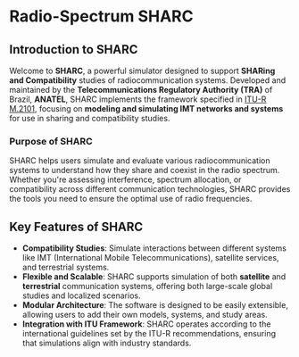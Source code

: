 # Radio-Spectrum SHARC

## Introduction to SHARC

Welcome to **SHARC**, a powerful simulator designed to support **SHARing and Compatibility** studies of radiocommunication systems. Developed and maintained by the **Telecommunications Regulatory Authority (TRA)** of Brazil, **ANATEL**, SHARC implements the framework specified in [ITU-R M.2101](https://www.itu.int/rec/R-REC-M.2101/en), focusing on **modeling and simulating IMT networks and systems** for use in sharing and compatibility studies.

### Purpose of SHARC

SHARC helps users simulate and evaluate various radiocommunication systems to understand how they share and coexist in the radio spectrum. Whether you're assessing interference, spectrum allocation, or compatibility across different communication technologies, SHARC provides the tools you need to ensure the optimal use of radio frequencies.

## Key Features of SHARC

- **Compatibility Studies**: Simulate interactions between different systems like IMT (International Mobile Telecommunications), satellite services, and terrestrial systems.
- **Flexible and Scalable**: SHARC supports simulation of both **satellite** and **terrestrial** communication systems, offering both large-scale global studies and localized scenarios.
- **Modular Architecture**: The software is designed to be easily extensible, allowing users to add their own models, systems, and study areas.
- **Integration with ITU Framework**: SHARC operates according to the international guidelines set by the ITU-R recommendations, ensuring that simulations align with industry standards.


